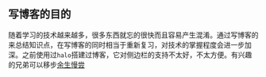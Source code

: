 

## 写博客的目的

随着学习的技术越来越多，很多东西就忘的很快而且容易产生混淆。通过写博客的来总结知识点，在写博客的同时相当于重新复习，对技术的掌握程度会进一步加深。之前使用过`halo`搭建过博客，它对侧边栏的支持不太好，不太方便。有兴趣的兄弟可以移步[余生慢尝](http://www.zxqs.top)



